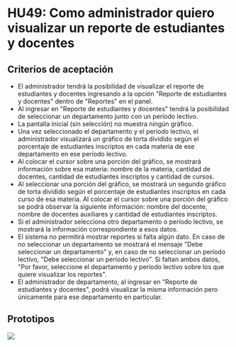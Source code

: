 # HU49: Como administrador quiero visualizar un reporte de estudiantes y docentes

## Criterios de aceptación
- El administrador tendrá la posibilidad de visualizar el reporte de estudiantes y docentes ingresando a la opción "Reporte de estudiantes y docentes" dentro de "Reportes" en el panel. 
- Al ingresar en "Reporte de estudiantes y docentes" tendrá la posibilidad de seleccionar un departamento junto con un período lectivo.
- La pantalla inicial (sin selección) no muestra ningún gráfico.
- Una vez seleccionado el departamento y el período lectivo, el administrador visualizará un gráfico de torta dividido según el porcentaje de estudiantes inscriptos en cada materia de ese departamento en ese período lectivo. 
- Al colocar el cursor sobre una porción del gráfico, se mostrará información sobre esa materia: nombre de la materia, cantidad de docentes, cantidad de estudiantes inscriptos y cantidad de cursos. 
- Al seleccionar una porción del gráfico, se mostrará un segundo gráfico de torta dividido según el porcentaje de estudiantes inscriptos en cada curso de esa materia. Al colocar el cursor sobre una porción del gráfico se podrá observar la siguiente información: nombre del docente, nombre de docentes auxiliares y cantidad de estudiantes inscriptos. 
- Si el administrador selecciona otro departamento o período lectivo, se mostrará la información correspondiente a esos datos.
- El sistema no permitirá mostrar reportes si falta algún dato. En caso de no seleccionar un departamento se mostrará el mensaje "Debe seleccionar un departamento" y, en caso de no seleccionar un período lectivo, "Debe seleccionar un período lectivo". Si faltan ambos datos, "Por favor, seleccione el departamento y período lectivo sobre los que quiere visualizar los reportes".
- El administrador de departamento, al ingresar en "Reporte de estudiantes y docentes", podrá visualizar la misma información pero únicamente para ese departamento en particular.

## Prototipos
![](./prototipos/administrador-v2/reporte_estudiantes_docentes.png)

